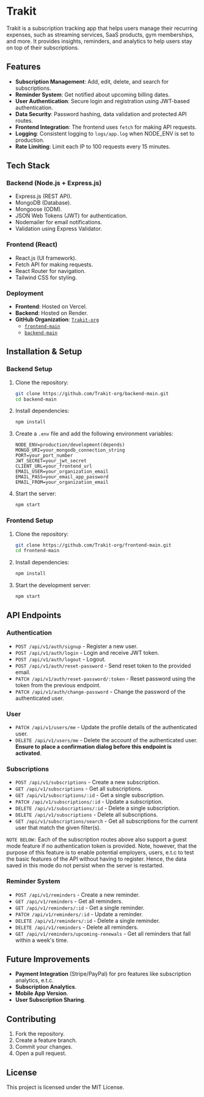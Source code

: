 # Trakit

Trakit is a subscription tracking app that helps users manage their recurring expenses, such as streaming services, SaaS products, gym memberships, and more. It provides insights, reminders, and analytics to help users stay on top of their subscriptions.

## Features
- **Subscription Management**: Add, edit, delete, and search for subscriptions.
- **Reminder System**: Get notified about upcoming billing dates.
- **User Authentication**: Secure login and registration using JWT-based authentication.
- **Data Security**: Password hashing, data validation and protected API routes.
- **Frontend Integration**: The frontend uses `fetch` for making API requests.
- **Logging**: Consistent logging to `logs/app.log` when NODE_ENV is set to production.
- **Rate Limiting**: Limit each IP to 100 requests every 15 minutes.

## Tech Stack
### Backend (Node.js + Express.js)
- Express.js (REST API).
- MongoDB (Database).
- Mongoose (ODM).
- JSON Web Tokens (JWT) for authentication.
- Nodemailer for email notifications.
- Validation using Express Validator.

### Frontend (React)
- React.js (UI framework).
- Fetch API for making requests.
- React Router for navigation.
- Tailwind CSS for styling.

### Deployment
- **Frontend**: Hosted on Vercel.
- **Backend**: Hosted on Render.
- **GitHub Organization**: [`Trakit-org`](https://github.com/Trakit-org)
  - [`frontend-main`](https://github.com/Trakit-org/frontend-main)
  - [`backend-main`](https://github.com/Trakit-org/backend-main)

## Installation & Setup
### Backend Setup
1. Clone the repository:
   ```sh
   git clone https://github.com/Trakit-org/backend-main.git
   cd backend-main
   ```
2. Install dependencies:
   ```sh
   npm install
   ```
3. Create a `.env` file and add the following environment variables:
   ```env
   NODE_ENV=production/development(depends)
   MONGO_URI=your_mongodb_connection_string
   PORT=your_port_number
   JWT_SECRET=your_jwt_secret
   CLIENT_URL=your_frontend_url
   EMAIL_USER=your_organization_email
   EMAIL_PASS=your_email_app_password
   EMAIL_FROM=your_organization_email
   ```
4. Start the server:
   ```sh
   npm start
   ```

### Frontend Setup
1. Clone the repository:
   ```sh
   git clone https://github.com/Trakit-org/frontend-main.git
   cd frontend-main
   ```
2. Install dependencies:
   ```sh
   npm install
   ```
3. Start the development server:
   ```sh
   npm start
   ```

## API Endpoints
### Authentication
- `POST /api/v1/auth/signup` - Register a new user.
- `POST /api/v1/auth/login` - Login and receive JWT token.
- `POST /api/v1/auth/logout` - Logout.
- `POST /api/v1/auth/reset-password` - Send reset token to the provided email.
- `PATCH /api/v1/auth/reset-password/:token` - Reset password using the token from the previous endpoint.
- `PATCH /api/v1/auth/change-password` - Change the password of the authenticated user.

### User
- `PATCH /api/v1/users/me` - Update the profile details of the authenticated user.
- `DELETE /api/v1/users/me` - Delete the account of the authenticated user. **Ensure to place a confirmation dialog before this endpoint is activated**.

### Subscriptions
- `POST /api/v1/subscriptions` - Create a new subscription.
- `GET /api/v1/subscriptions` - Get all subscriptions.
- `GET /api/v1/subscriptions/:id` - Get a single subscription.
- `PATCH /api/v1/subscriptions/:id` - Update a subscription.
- `DELETE /api/v1/subscriptions/:id` - Delete a single subscription.
- `DELETE /api/v1/subscriptions` - Delete all subscriptions.
- `GET /api/v1/subscriptions/search` - Get all subscriptions for the current user that match the given filter(s).

`NOTE BELOW:` Each of the subscription routes above also support a guest mode feature if no authentication token is provided. Note, however, that the purpose of this feature is to enable potential employers, users, e.t.c to test the basic features of the API without having to register. Hence, the data saved in this mode do not persist when the server is restarted.

### Reminder System
- `POST /api/v1/reminders` - Create a new reminder.
- `GET /api/v1/reminders` - Get all reminders.
- `GET /api/v1/reminders/:id` - Get a single reminder.
- `PATCH /api/v1/reminders/:id` - Update a reminder.
- `DELETE /api/v1/reminders/:id` - Delete a single reminder.
- `DELETE /api/v1/reminders` - Delete all reminders.
- `GET /api/v1/reminders/upcoming-renewals` - Get all reminders that fall within a week's time.

## Future Improvements
- **Payment Integration** (Stripe/PayPal) for pro features like subscription analytics, e.t.c.
- **Subscription Analytics**.
- **Mobile App Version**.
- **User Subscription Sharing**.

## Contributing
1. Fork the repository.
2. Create a feature branch.
3. Commit your changes.
4. Open a pull request.

## License
This project is licensed under the MIT License.
